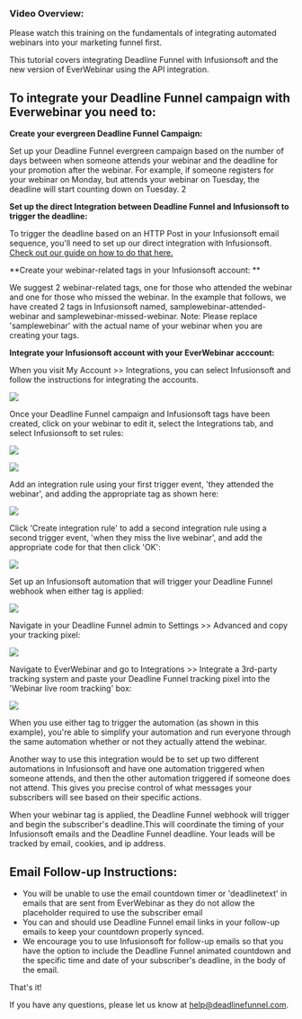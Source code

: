 ### Video Overview:

Please watch this training on the fundamentals of integrating automated
webinars into your marketing funnel first.

This tutorial covers integrating Deadline Funnel with Infusionsoft and the new
version of EverWebinar using the API integration.

## To integrate your Deadline Funnel campaign with Everwebinar you need to:

**Create your evergreen Deadline Funnel Campaign:**

Set up your Deadline Funnel evergreen campaign based on the number of days
between when someone  attends your webinar and the deadline for your promotion
after the webinar. For example, if someone registers for your webinar on
Monday, but attends your webinar on Tuesday, the deadline will start counting
down on Tuesday. 2

**Set up the direct Integration between Deadline Funnel and Infusionsoft to
trigger the deadline:**

To trigger the deadline based on an HTTP Post in your Infusionsoft email
sequence, you'll need to set up our direct integration with Infusionsoft.
[Check out our guide on how to do that
here.](https://documentation.deadlinefunnel.com/article/292-how-to-integrate-deadline-funnel-with-infusionsoft)

**Create your webinar-related tags in your Infusionsoft account:  **

We suggest 2 webinar-related tags, one for those who attended the webinar and
one for those who missed the webinar. In the example that follows, we have
created 2 tags in Infusionsoft named, samplewebinar-attended-webinar and
samplewebinar-missed-webinar. Note: Please replace 'samplewebinar' with the
actual name of your webinar when you are creating your tags.

**Integrate your Infusionsoft account with your EverWebinar acccount:**

When you visit My Account >> Integrations, you can select Infusionsoft and
follow the instructions for integrating the accounts.

![](https://d33v4339jhl8k0.cloudfront.net/docs/assets/53974d6ce4b0c76107b109d1/images/5e4ede372c7d3a7e9ae81114/file-cPtSKo22N3.jpg)

Once your Deadline Funnel campaign and Infusionsoft tags have been created,
click on your webinar to edit it, select the Integrations tab, and select
Infusionsoft to set rules:

![](https://d33v4339jhl8k0.cloudfront.net/docs/assets/53974d6ce4b0c76107b109d1/images/5e4ede4b04286364bc95a560/file-VOgXPoSLfH.jpg)

![](https://d33v4339jhl8k0.cloudfront.net/docs/assets/53974d6ce4b0c76107b109d1/images/5e4ede5c04286364bc95a562/file-flMGvmBEBl.jpg)

Add an integration rule using your first trigger event, 'they attended the
webinar', and adding the appropriate tag as shown here:

![](https://d33v4339jhl8k0.cloudfront.net/docs/assets/53974d6ce4b0c76107b109d1/images/5e4ede832c7d3a7e9ae8111d/file-gWSbWuHqJr.jpg)

Click 'Create integration rule' to add a second integration rule using a
second trigger event, 'when they miss the live webinar', and add the
appropriate code for that then click 'OK':

![](https://d33v4339jhl8k0.cloudfront.net/docs/assets/53974d6ce4b0c76107b109d1/images/5e4ede962c7d3a7e9ae81120/file-kAGp06tHsV.jpg)

Set up an Infusionsoft automation that will trigger your Deadline Funnel
webhook when either tag is applied:

![](https://d33v4339jhl8k0.cloudfront.net/docs/assets/53974d6ce4b0c76107b109d1/images/5d165cb204286305cb87dd41/file-4AtQwgRFSw.jpg)

Navigate in your Deadline Funnel admin to Settings >> Advanced and copy your
tracking pixel:

![](https://d33v4339jhl8k0.cloudfront.net/docs/assets/53974d6ce4b0c76107b109d1/images/5e4edeb004286364bc95a569/file-wTa0Fdwodn.jpg)

Navigate to EverWebinar and go to Integrations >> Integrate a 3rd-party
tracking system and paste your Deadline Funnel tracking pixel into the
'Webinar live room tracking' box:

![](https://d33v4339jhl8k0.cloudfront.net/docs/assets/53974d6ce4b0c76107b109d1/images/5e4edec504286364bc95a56d/file-78LoyOW7S9.jpg)

When you use either tag to trigger the automation (as shown in this example),
you're able to simplify your automation and run everyone through the same
automation whether or not they actually attend the webinar.

Another way to use this integration would be to set up two different
automations in Infusionsoft and have one automation triggered when someone
attends, and then the other automation triggered if someone does not attend.
This gives you precise control of what messages your subscribers will see
based on their specific actions.

When your webinar tag is applied, the Deadline Funnel webhook will trigger and
begin the subscriber's deadline.This will coordinate the timing of your
Infusionsoft emails and the Deadline Funnel deadline. Your leads will be
tracked by email, cookies, and ip address.

## Email Follow-up Instructions:

  * You will be unable to use the email countdown timer or 'deadlinetext' in emails that are sent from EverWebinar as they do not allow the placeholder required to use the subscriber email
  * You can and should use Deadline Funnel email links in your follow-up emails to keep your countdown properly synced.
  * We encourage you to use Infusionsoft for follow-up emails so that you have the option to include the Deadline Funnel animated countdown and the specific time and date of your subscriber's deadline, in the body of the email.

That's it!

If you have any questions, please let us know at
[help@deadlinefunnel.com](mailto:mailto:help@deadlinefunnel.com).  

